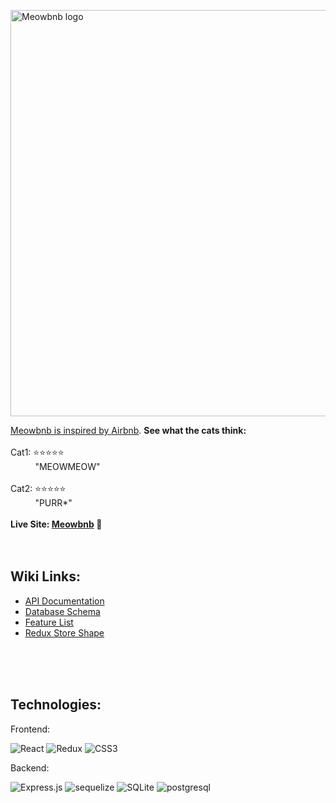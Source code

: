 <a href="https://drive.google.com/uc?export=view&id=1x_nUF8MLnnDtVWj_ujmR7w1ufn6R7CWF"><img src="https://drive.google.com/uc?export=view&id=1x_nUF8MLnnDtVWj_ujmR7w1ufn6R7CWF" style="width: 650px; max-width: 100%; height: auto" title="Meowbnb logo" />

Meowbnb is inspired by [Airbnb](https://airbnb.com). **See what the cats think:**
<br>
<br>
Cat1: ⭐⭐⭐⭐⭐
<br>
&nbsp;&nbsp;&nbsp;&nbsp;&nbsp;&nbsp;&nbsp;&nbsp;&nbsp;&nbsp;"MEOWMEOW"
<br>
<br>
Cat2: ⭐⭐⭐⭐⭐
<br>
&nbsp;&nbsp;&nbsp;&nbsp;&nbsp;&nbsp;&nbsp;&nbsp;&nbsp;&nbsp;"PURR*"
<br>
<br>
**Live Site: [Meowbnb](https://meow-bnb.herokuapp.com/) 🐾**
<br>
<br>
<br>

<h2>Wiki Links:</h2>

- [API Documentation](https://github.com/keshao728/Meowbnb/tree/main/backend)
- [Database Schema](https://github.com/keshao728/Meowbnb/wiki/Database-Schema)
- [Feature List](https://github.com/keshao728/Meowbnb/wiki/Feature-List)
- [Redux Store Shape](https://github.com/keshao728/Meowbnb/wiki/Redux-Store-Shape)
<br>
<br>
<br>
<h2>Technologies:</h2>

<p>Frontend:</a>

![React](https://img.shields.io/badge/react-%2320232a.svg?style=for-the-badge&logo=react&logoColor=%2361DAFB)
![Redux](https://img.shields.io/badge/redux-%23593d88.svg?style=for-the-badge&logo=redux&logoColor=white)
![CSS3](https://img.shields.io/badge/css3-%231572B6.svg?style=for-the-badge&logo=css3&logoColor=white)


<p>Backend:</p>

![Express.js](https://img.shields.io/badge/express.js-%23404d59.svg?style=for-the-badge&logo=express&logoColor=%2361DAFB)
![sequelize](https://img.shields.io/badge/Sequelize-52B0E7?style=for-the-badge&logo=Sequelize&logoColor=white)
![SQLite](https://img.shields.io/badge/sqlite-%2307405e.svg?style=for-the-badge&logo=sqlite&logoColor=white)
![postgresql](https://img.shields.io/badge/PostgreSQL-4169E1?style=for-the-badge&logo=PostgreSQL&logoColor=white)
